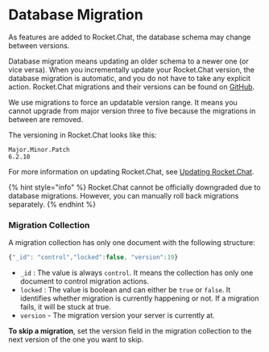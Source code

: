 # Database Migration

As features are added to Rocket.Chat, the database schema may change between versions.&#x20;

Database migration means updating an older schema to a newer one (or vice versa). When you incrementally update your Rocket.Chat version, the database migration is automatic, and you do not have to take any explicit action. Rocket.Chat migrations and their versions can be found on [GitHub](https://github.com/RocketChat/Rocket.Chat/blob/develop/apps/meteor/server/startup/migrations).

We use migrations to force an updatable version range. It means you cannot upgrade from major version three to five because the migrations in between are removed.

The versioning in Rocket.Chat looks like this:

```
Major.Minor.Patch
6.2.10
```

For more information on updating Rocket.Chat, see [Updating Rocket.Chat](../../deploy/updating-rocket.chat/README.md).

{% hint style="info" %}
Rocket.Chat cannot be officially downgraded due to database migrations. However, you can manually roll back migrations separately.
{% endhint %}

### Migration Collection

A migration collection has only one document with the following structure:

```javascript
{"_id": "control","locked":false, "version":19}
```

* &#x20;`_id` : The value is always `control`. It means the collection has only one document to control migration actions.
* &#x20;`locked` : The value is boolean and can either be `true` or `false`. It identifies whether migration is currently happening or not. If  a migration fails, it will be stuck at true.
* &#x20;`version` - The migration version your server is currently at.

**To skip a migration**, set the version field in the migration collection to the next version of the one you want to skip.
